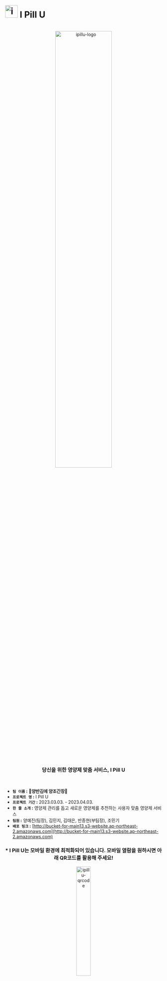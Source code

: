 <h1>
  <img width="40px" src="https://user-images.githubusercontent.com/77859683/228727338-a7859126-bdf5-4d9e-aeff-c8dd56296b88.png" alt="ipillu-logo" style="margin-bottom:-7px">
  <span>I Pill U</span>
</h1>

<br/>
<div  align="center">
  <img width="60%" src="https://user-images.githubusercontent.com/77859683/228727366-e4bb41d5-e111-442f-b0af-ac550bd41dc6.png" alt="ipillu-logo">
</div>
<h3 align="center">당신을 위한 영양제 맞춤 서비스, I Pill U</h3>
</br>

- **`팀 이름` :** **🍙양반김에 양조간장🥢**
- **`프로젝트 명` :** I Pill U
- **`프로젝트 기간` :** 2023.03.03. - 2023.04.03.
- **`한 줄 소개` :** 영양제 관리를 돕고 새로운 영양제를 추천하는 사용자 맞춤 영양제 서비스
- **`팀원` :** 양예진(팀장), 김민지, 김태은, 반종현(부팀장), 조민기
- **`배포 링크` :** [http://bucket-for-main13.s3-website.ap-northeast-2.amazonaws.com](http://bucket-for-main13.s3-website.ap-northeast-2.amazonaws.com)
<div align="center">
  <h3>* I Pill U는 모바일 환경에 최적화되어 있습니다. 모바일 열람을 원하시면 아래 QR코드를 활용해 주세요!</h3>
  <img width="30%" src="https://user-images.githubusercontent.com/77859683/228735304-2b2d382b-a808-44ed-a179-205e4b937ddc.png" alt="ipillu-qrcode">
</div>

<br/>

## :bulb: Intro
<h3>영양제 종류, 복용법, 유통기한...일일이 기억하기 너무 복잡하다:face_with_spiral_eyes: 손쉽게 관리할 수 있는 방법 없을까?</h3>


- 나만의 **영양제 달력**으로 꼼꼼하게 정리하는 영양제 일정
- 필요한 영양제는 **추천**받고 새로운 영양제 **검색**까지
- 복용 중인 **영양제**와 **약**은 한 페이지에서 손쉽게 관리

<br/>

## :family: 팀원 소개

### Frontend
| [양예진<br>(FE, 팀장)](https://github.com/boahn) | [김민지<br>(FE)](https://github.com/kdmstj) | [김태은<br>(FE)](https://github.com/Gr8G1) | [반종현<br>(BE, 부팀장)](https://github.com/yjyaang) | [조민기<br>(BE)](https://github.com/JOAAAAAAAAAAA) | 
| :---: | :---: | :---: | :---: | :---: |
| <img alt="안병옥" src="https://avatars.githubusercontent.com/u/116166923?v=4" height="100" width="100"> | <img alt="강은서" src="https://avatars.githubusercontent.com/u/62414231?v=4" height="100" width="100"> | <img alt="현지원" src="https://avatars.githubusercontent.com/u/29472238?v=4" height="100" width="100"> | <img alt="양예진" src="https://avatars.githubusercontent.com/u/116554914?v=4" height="100" width="100"> | <img alt="김민지" src="https://avatars.githubusercontent.com/u/116185146?v=4" height="100" width="100"> |
|<p align="left">- 질문 CRUD 개발- 태그 CRU 개발 <br/></p> |<p align="left">- 로그인 인증 개발<br/>(JWT 발급, 인증)<br/>- OAuth2.0 로그인<br/>인증 처리(구글)<br/>- Spring Security<br/>- User CRUD<br/>- 프로필 이미지 관리<br/>- 예외처리 로직 기능<br/></p>|<p align="left">- 답변 CRUD 개발<br/>- 댓글 CRUD 개발<br/>- RestDocs API<br/>문서화 기능 구현<br/>- AWS 배포 환경 구축<br/></p>|<p align="left">- Login 페이지<br/>(JWT/OAuth2.0)<br/>- Signup 페이지<br/>- 질문 Create</br>- Tags 페이지 <br/>- Footer 컴포넌트<br/>- Aside<br/>(오른쪽 사이드바)<br/></p>|<p align="left">-메인페이지 구현<br/>(필터,정렬,조회)<br/>-마이페이지 구현</br>(조회, 수정)<br/>-유저페이지 구현</br>-페이지네이션</br>-질문 검색</br>(tag, body,<br/>user,answerCo)</br>-Nav(lfet)</br></p>|
<br/>


:file_folder: 문서함
- 
+ [사용자 요구사항 정의서](https://docs.google.com/spreadsheets/d/17eBM3l6ISMAeMXSSNHd_SefAwoWtXF-VQcBI1VOaVSE/edit#gid=0)
+ [API 명세서](https://documenter.getpostman.com/view/24689794/2s93JtRQ54)
+ [API 명세서2](https://documenter.getpostman.com/view/24689794/2s93JxsMP7)
+ [화면 정의서](https://drive.google.com/file/d/1bUcgcAfQcFdfLkO6aKqS2vBGdcjgR91o/view)
+ [개발자 테스트](https://drive.google.com/file/d/1WwghUac7BKHWVWvpLnS-HU8FGfN-wagt/view)
+ [활동 기록, 회의기록](https://www.notion.so/codestates/51d619ec198340e0a317638e2cd85e04?p=ae3c8e6bbbcf49209378a560987a1f70&pm=s)
<br/>


:computer: 기술 스택
-
### 공통
<img src="https://img.shields.io/badge/Git-F05032?style=for-the-badge&logo=Git&logoColor=white">

### Frontend
<img src="https://img.shields.io/badge/HTML5-E34F26?style=for-the-badge&logo=HTML5&logoColor=white"> <img src="https://img.shields.io/badge/CSS3-1572B6?style=for-the-badge&logo=CSS3&logoColor=white"> <img src="https://img.shields.io/badge/JAVASCRIPT-F7DF1E?style=for-the-badge&logo=JAVASCRIPT&logoColor=white"> <img src="https://img.shields.io/badge/REACT-008FC7?style=for-the-badge&logo=REACT&logoColor=white"> <img src="https://img.shields.io/badge/VERCEL-000000?style=for-the-badge&logo=VERCEL&logoColor=white"> 

### Backend
<img src="https://img.shields.io/badge/Java-008FC7?style=for-the-badge&logo=Java&logoColor=white"> <img src="https://img.shields.io/badge/SPRING-6DB33F?style=for-the-badge&logo=SPRING&logoColor=white"> <img src="https://img.shields.io/badge/SPRING BOOT-6DB33F?style=for-the-badge&logo=SPRING BOOT&logoColor=white"> <img src="https://img.shields.io/badge/SPRING Security-6DB33F?style=for-the-badge&logo=SPRING Security&logoColor=white"> <img src="https://img.shields.io/badge/JWT-000000?style=for-the-badge&logo=JWT&logoColor=white"> <img src="https://img.shields.io/badge/AMAZON EC2-FF9900?style=for-the-badge&logo=Amazon EC2&logoColor=white"> <img src="https://img.shields.io/badge/PostgreSQL-4169E1?style=for-the-badge&logo=PostgreSQL&logoColor=white"> <img src="https://img.shields.io/badge/nginx-009639?style=for-the-badge&logo=nginx&logoColor=white"> 


:pencil2: 커밋 & 코드 컨벤션
-
| 태그 이름 | 설명 |
| --- | --- |
| [Feat] | 새로운 기능 추가 |
| [Fix] | 버그 수정 |
| [Docs] | 문서 수정 |
| [Refactor] | 코드 리팩토링 |
| [Test] | 테스트 및 테스트 리팩토링 코드 작성(프로덕션 코드 변경 X) |
| [Chore] | 빌드 업무 수정, 패키지 매니저 설정 및 수정(프로덕션 코드 변경 X) |
| [Style] | 코드 수정은 없지만, 코드 포맷 변경시 작성 |
| [Design] | CSS 등 사용자 UI 디자인 변경 |
| [Comment] | 필요한 주석 추가 및 변경 |
| [Rename] | 파일 및 폴더를 수정하는 작업 |
| [Remove] | 파일 및 폴더를 삭제하는 작업 |



  <details>
<summary>코드 컨벤션</summary>
<div markdown="1">

- **변수명, 함수명에는** `camelCase`**를 사용한다.**
- **파일명은 파스칼 케이스를 사용한다.**
- **상수는 대문자로 작성하고 띄어쓰기는 _를 사용한다.**

    ```jsx
    const BASE_URL = 'http://localhost:8080/hello'
    ```

- **컴포넌트 확장자는 `.jsx` 로 한다**
- **컴포넌트 파일 내 `import` 순서는 모듈 → 컴포넌트 → CSS로 한다.**
- **리액트 컴포넌트는 `rfce` 코드스니펫을 사용한다.**
    - 스니펫 익스텐션

        [https://marketplace.visualstudio.com/items?itemName=dsznajder.es7-react-js-snippets](https://marketplace.visualstudio.com/items?itemName=dsznajder.es7-react-js-snippets)

        사용법: [https://www.hanl.tech/blog/vs-code-react-time-awesome-snippets/](https://www.hanl.tech/blog/vs-code-react-time-awesome-snippets/)


    [https://mine-it-record.tistory.com/620](https://mine-it-record.tistory.com/620) 

    [https://basketdeveloper.tistory.com/68](https://basketdeveloper.tistory.com/68)


- ****재할당이 불가능하면 `const`를, 재할당이 가능한 변수는`let`을 사용하여 선언한다.**
- ****`var`는 절대로 사용하지 않도록 한다.**
- **변수를 한꺼번에 여러 개 선언해야 할 경우** ****`const` 를 `let`보다 먼저 선언한다.**
- ⚠️ ****전역 변수를 사용하지 않는다.****
- ****변수 등을 조합해서 문자열을 생성하는 경우 템플릿 문자열(backtick ````)을 이용한다.**
- ****함수는  화살표 함수로 작성한다.****

❌  **변수, 클래스명에는 동사를 넣지 않는다**

```jsx
class: FeatureExtract (X)
class: FeatureExtractor (O)
const: work (X)
const: worker (O)
```

❌ **변수명에 굳이 관사를 넣지 않는다.**

```jsx
const: a_cat (X)
const: cat (O)
```

❌ **변수명에 전치사는 최대한 생략한다.**

```jsx
const : the_number_of_worker (X)
const : worker_num (O)
```

❌ ****배열 복사 시 순환문을 사용하지 않는다.****

복잡한 객체를 복사할 때 **`전개 연산자`**를 사용하면 좀 더 명확하게 정의할 수 있고 가독성이 좋아진다.

```jsx
// Bad
const len = items.length;
let i;
for (i = 0; i < len; i++) {
  itemsCopy[i] = items[i];
}
// Good
const itemsCopy = [...items];
```

🗣️ **함수명에는 동사를 넣는다**

```jsx
function: feature() (X)
function: get_feature() (O)
function: trainer() (X)
function: train() (O)
```

💫 **Module CSS 사용할 때, 작명법**

```jsx
import styles from './컴포넌트명.module.css';
```

</div>
</details>
